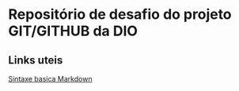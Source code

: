 # Repositório de desafio do projeto GIT/GITHUB da DIO
## Links uteis 
[Sintaxe basica Markdown](https://www.markdownguide.org/basic-syntax/)
